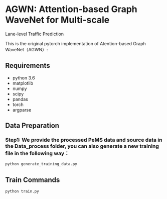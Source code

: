 # AGWN: Attention-based Graph WaveNet for Multi-scale
Lane-level Traffic Prediction

This is the original pytorch implementation of Atention-based Graph WaveNet（AGWN）:


## Requirements
- python 3.6
- matplotlib
- numpy
- scipy
- pandas
- torch
- argparse


## Data Preparation

### Step1: We provide the processed PeMS data and source data in the Data_process folder, you can also generate a new training file in the following way：

```python
python generate_training_data.py
```

## Train Commands

```
python train.py
```


